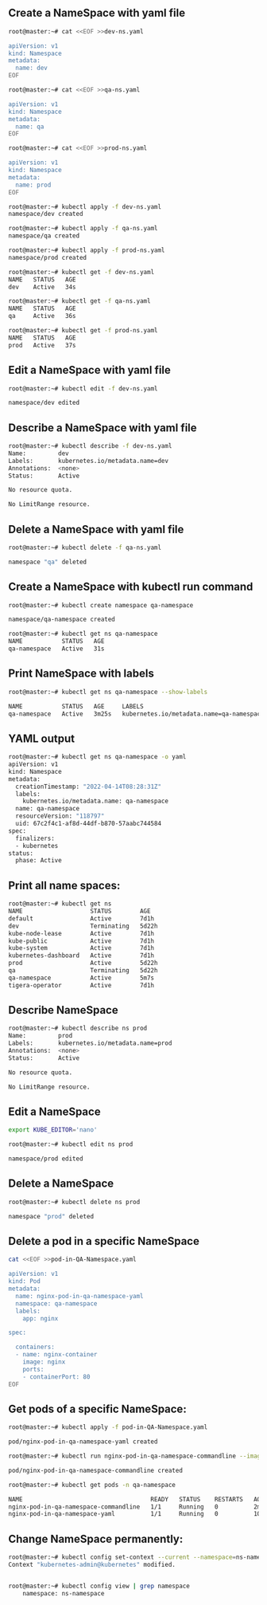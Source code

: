 ## Create a NameSpace with yaml file

```bash
root@master:~# cat <<EOF >>dev-ns.yaml

apiVersion: v1
kind: Namespace
metadata:
  name: dev
EOF

root@master:~# cat <<EOF >>qa-ns.yaml

apiVersion: v1
kind: Namespace
metadata:
  name: qa
EOF

root@master:~# cat <<EOF >>prod-ns.yaml

apiVersion: v1
kind: Namespace
metadata:
  name: prod
EOF

```


```bash
root@master:~# kubectl apply -f dev-ns.yaml 
namespace/dev created

root@master:~# kubectl apply -f qa-ns.yaml 
namespace/qa created

root@master:~# kubectl apply -f prod-ns.yaml 
namespace/prod created

```



```bash
root@master:~# kubectl get -f dev-ns.yaml 
NAME   STATUS   AGE
dev    Active   34s

root@master:~# kubectl get -f qa-ns.yaml 
NAME   STATUS   AGE
qa     Active   36s

root@master:~# kubectl get -f prod-ns.yaml 
NAME   STATUS   AGE
prod   Active   37s
```




## Edit a NameSpace with yaml file

```bash
root@master:~# kubectl edit -f dev-ns.yaml

namespace/dev edited
```



## Describe a NameSpace with yaml file

```bash
root@master:~# kubectl describe -f dev-ns.yaml 
Name:         dev
Labels:       kubernetes.io/metadata.name=dev
Annotations:  <none>
Status:       Active

No resource quota.

No LimitRange resource.
```


## Delete a NameSpace with yaml file

```bash
root@master:~# kubectl delete -f qa-ns.yaml

namespace "qa" deleted
```




## Create a NameSpace with kubectl run command


```bash
root@master:~# kubectl create namespace qa-namespace

namespace/qa-namespace created
```

```bash
root@master:~# kubectl get ns qa-namespace 
NAME           STATUS   AGE
qa-namespace   Active   31s
```

## Print NameSpace with labels

```bash
root@master:~# kubectl get ns qa-namespace --show-labels

NAME           STATUS   AGE     LABELS
qa-namespace   Active   3m25s   kubernetes.io/metadata.name=qa-namespace
```



## YAML output

```bash
root@master:~# kubectl get ns qa-namespace -o yaml
apiVersion: v1
kind: Namespace
metadata:
  creationTimestamp: "2022-04-14T08:28:31Z"
  labels:
    kubernetes.io/metadata.name: qa-namespace
  name: qa-namespace
  resourceVersion: "118797"
  uid: 67c2f4c1-af8d-44df-b870-57aabc744584
spec:
  finalizers:
  - kubernetes
status:
  phase: Active
```


## Print all name spaces:

```bash
root@master:~# kubectl get ns 
NAME                   STATUS        AGE
default                Active        7d1h
dev                    Terminating   5d22h
kube-node-lease        Active        7d1h
kube-public            Active        7d1h
kube-system            Active        7d1h
kubernetes-dashboard   Active        7d1h
prod                   Active        5d22h
qa                     Terminating   5d22h
qa-namespace           Active        5m7s
tigera-operator        Active        7d1h
```


## Describe NameSpace

```bash
root@master:~# kubectl describe ns prod
Name:         prod
Labels:       kubernetes.io/metadata.name=prod
Annotations:  <none>
Status:       Active

No resource quota.

No LimitRange resource.
```



## Edit a NameSpace

```bash
export KUBE_EDITOR='nano'

root@master:~# kubectl edit ns prod

namespace/prod edited
```



## Delete a NameSpace

```bash
root@master:~# kubectl delete ns prod

namespace "prod" deleted
```



## Delete a pod in a specific NameSpace

```bash
cat <<EOF >>pod-in-QA-Namespace.yaml

apiVersion: v1
kind: Pod
metadata:
  name: nginx-pod-in-qa-namespace-yaml
  namespace: qa-namespace
  labels:
    app: nginx

spec:

  containers:
  - name: nginx-container
    image: nginx
    ports:
    - containerPort: 80
EOF
```

## Get pods of a specific NameSpace:

```bash
root@master:~# kubectl apply -f pod-in-QA-Namespace.yaml

pod/nginx-pod-in-qa-namespace-yaml created
```

```bash
root@master:~# kubectl run nginx-pod-in-qa-namespace-commandline --image=nginx --namespace=qa-namespace

pod/nginx-pod-in-qa-namespace-commandline created
```


```bash
root@master:~# kubectl get pods -n qa-namespace

NAME                                    READY   STATUS    RESTARTS   AGE
nginx-pod-in-qa-namespace-commandline   1/1     Running   0          2m58s
nginx-pod-in-qa-namespace-yaml          1/1     Running   0          101s
```


## Change NameSpace permanently:

```bash
root@master:~# kubectl config set-context --current --namespace=ns-namespace
Context "kubernetes-admin@kubernetes" modified.


root@master:~# kubectl config view | grep namespace
    namespace: ns-namespace
```